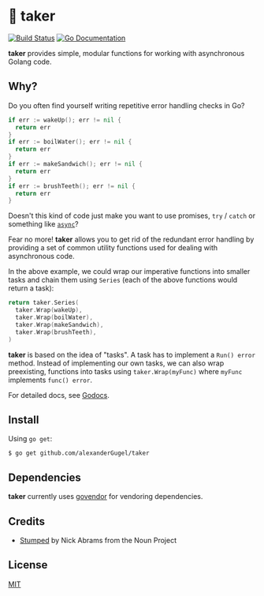 # :construction_worker: taker

[![Build Status](http://img.shields.io/travis/alexanderGugel/taker.svg?style=flat-square)][travis]
[![Go Documentation](http://img.shields.io/badge/go-documentation-blue.svg?style=flat-square)][godocs]

[travis]: https://travis-ci.org/alexanderGugel/taker
[godocs]: https://godoc.org/github.com/alexanderGugel/taker

**taker** provides simple, modular functions for working with asynchronous Golang code.

## Why?

Do you often find yourself writing repetitive error handling checks in Go?

```go
if err := wakeUp(); err != nil {
  return err
}
if err := boilWater(); err != nil {
  return err
}
if err := makeSandwich(); err != nil {
  return err
}
if err := brushTeeth(); err != nil {
  return err
}
```

Doesn't this kind of code just make you want to use promises, `try` / `catch`
or something like [`async`](http://caolan.github.io/async/)?

Fear no more! **taker** allows you to get rid of the redundant error handling
by providing a set of common utility functions used for dealing with asynchronous code.

In the above example, we could wrap our imperative functions into smaller tasks
and chain them using `Series` (each of the above functions would return a
task):

```go
return taker.Series(
  taker.Wrap(wakeUp),
  taker.Wrap(boilWater),
  taker.Wrap(makeSandwich),
  taker.Wrap(brushTeeth),
)
```

**taker** is based on the idea of "tasks". A task has to implement a `Run() error` method. Instead of implementing our own tasks, we can also wrap preexisting, functions into tasks using `taker.Wrap(myFunc)` where `myFunc` implements `func() error`.

For detailed docs, see [Godocs](https://godoc.org/github.com/alexanderGugel/taker).

## Install

Using `go get`:

```
$ go get github.com/alexanderGugel/taker
```

## Dependencies

**taker** currently uses [govendor](https://github.com/kardianos/govendor) for vendoring dependencies.

## Credits

* [Stumped](https://thenounproject.com/Mattebrooks/collection/objecticons/?i=63913) by Nick Abrams from the Noun Project

## License

[MIT](LICENSE)
